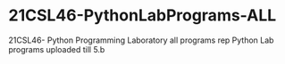 # 21CSL46-PythonLabPrograms-ALL
21CSL46- Python Programming Laboratory all programs rep
Python Lab programs uploaded till 5.b
